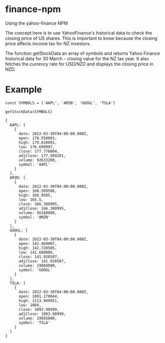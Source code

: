 # finance-npm
Using the yahoo-finance NPM

The concept here is to use YahooFinance's historical data to check the closing price of US shares. This is important to know because the closing price affects income tax for NZ investors.

The function getStockData an array of symbols and returns Yahoo Finance historical data for 30 March - closing value for the NZ tax year. It also fetches the currency rate for USD/NZD and displays the closing price in NZD.

# Example
```
const SYMBOLS = ['AAPL', 'AMZN', 'GOOGL', 'TSLA']

getStockData(SYMBOLS)

{
  AAPL: [
    {
      date: 2022-03-30T04:00:00.000Z,
      open: 178.550003,
      high: 179.610001,
      low: 176.699997,
      close: 177.770004,
      adjClose: 177.509201,
      volume: 92633200,
      symbol: 'AAPL'
    }
  ],
  AMZN: [
    {
      date: 2022-03-30T04:00:00.000Z,
      open: 168.509506,
      high: 168.9505,
      low: 165.5,
      close: 166.300995,
      adjClose: 166.300995,
      volume: 56168000,
      symbol: 'AMZN'
    }
  ],
  GOOGL: [
    {
      date: 2022-03-30T04:00:00.000Z,
      open: 142.460007,
      high: 142.720505,
      low: 141.600006,
      close: 141.938507,
      adjClose: 141.938507,
      volume: 19884000,
      symbol: 'GOOGL'
    }
  ],
  TSLA: [
    {
      date: 2022-03-30T04:00:00.000Z,
      open: 1091.170044,
      high: 1113.949951,
      low: 1084,
      close: 1093.98999,
      adjClose: 1093.98999,
      volume: 19955000,
      symbol: 'TSLA'
    }
  ]
}
```